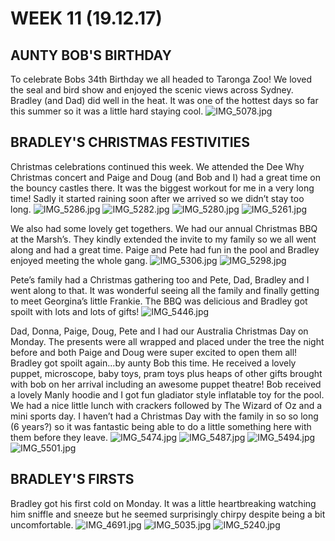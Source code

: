 # WEEK 11 (19.12.17)
## AUNTY BOB'S BIRTHDAY
To celebrate Bobs 34th Birthday we all headed to Taronga Zoo! We loved the seal and bird show and enjoyed the scenic views across Sydney. 
Bradley (and Dad) did well in the heat. It was one of the hottest days so far this summer so it was a little hard staying cool. 
![IMG_5078.jpg](IMG_5078.jpg "IMG_5078.jpg")

## BRADLEY'S CHRISTMAS FESTIVITIES
Christmas celebrations continued this week. We attended the Dee Why Christmas concert and Paige and Doug (and Bob and I) had a great time on the bouncy castles there. It was the biggest workout for me in a very long time! Sadly it started raining soon after we arrived so we didn’t stay too long. 
![IMG_5286.jpg](IMG_5286.jpg "IMG_5286.jpg")
![IMG_5282.jpg](IMG_5282.jpg "IMG_5282.jpg")
![IMG_5280.jpg](IMG_5280.jpg "IMG_5280.jpg")
![IMG_5261.jpg](IMG_5261.jpg "IMG_5261.jpg")

We also had some lovely get togethers. We had our annual Christmas BBQ at the Marsh’s. They kindly extended the invite to my family so we all went along and had a great time. Paige and Pete had fun in the pool and Bradley enjoyed meeting the whole gang. 
![IMG_5306.jpg](IMG_5306.jpg "IMG_5306.jpg")
![IMG_5298.jpg](IMG_5298.jpg "IMG_5298.jpg")

Pete’s family had a Christmas gathering too and Pete, Dad, Bradley and I went along to that. It was wonderful seeing all the family and finally getting to meet Georgina’s little Frankie. The BBQ was delicious and Bradley got spoilt with lots and lots of gifts! 
![IMG_5446.jpg](IMG_5446.jpg "IMG_5446.jpg")

Dad, Donna, Paige, Doug, Pete and I had our Australia Christmas Day on Monday. The presents were all wrapped and placed under the tree the night before and both Paige and Doug were super excited to open them all! Bradley got spoilt again...by aunty Bob this time. He received a lovely puppet, microscope, baby toys, pram toys plus heaps of other gifts brought with bob on her arrival including an awesome puppet theatre! Bob received a lovely Manly hoodie and I got fun gladiator style inflatable toy for the pool. We had a nice little lunch with crackers followed by The Wizard of Oz and a mini sports day. I haven’t had a Christmas Day with the family in so so long (6 years?) so it was fantastic being able to do a little something here with them before they leave.
![IMG_5474.jpg](IMG_5474.jpg "IMG_5474.jpg")
![IMG_5487.jpg](IMG_5487.jpg "IMG_5487.jpg")
![IMG_5494.jpg](IMG_5494.jpg "IMG_5494.jpg")
![IMG_5501.jpg](IMG_5501.jpg "IMG_5501.jpg")

## BRADLEY'S FIRSTS
Bradley got his first cold on Monday. It was a little heartbreaking watching him sniffle and sneeze but he seemed surprisingly chirpy despite being a bit uncomfortable. ![IMG_4691.jpg](IMG_4691.jpg "IMG_4691.jpg")
![IMG_5035.jpg](IMG_5035.jpg "IMG_5035.jpg")
![IMG_5240.jpg](IMG_5240.jpg "IMG_5240.jpg")

